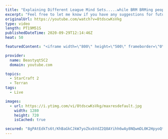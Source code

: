 ```yaml
---
title: "Explaining Different League Mind Sets.....while BRM BRMing people!"
excerpt: "Feel free to let me know if you have any suggestions for future videos. Enjoy this one and have a great day :)  If you are enjoying my YouTube content, check out my live stream on Twitch! Streaming pretty much every day, starting time is at 3 PM CET. Link to my stream is down below.  ►Twitch:   https://www.twitch.tv/beastyqt"
originalUrl: https://youtube.com/watch?v=8tdscwKsVkg
type: video
length: PT19M51S
publishedDateTime: 2020-09-29T12:14:46Z
heat: 50

featuredContent: "<iframe width=\"800\" height=\"500\" frameborder=\"0\" src=\"https://www.youtube.com/embed/8tdscwKsVkg\" allow=\"accelerometer; autoplay; encrypted-media; gyroscope; picture-in-picture\" allowfullscreen></iframe>"

provider:
  name: BeastyqtSC2
  domain: youtube.com

topics:
  - StarCraft 2
  - Terran
tags:
  - Live

images:
  - url: https://i.ytimg.com/vi/8tdscwKsVkg/maxresdefault.jpg
    width: 1280
    height: 720
    isCached: true

secured: "8gPAtEdkTs6t/KhBaGkCJkW7yoZkxbVdZ2Q8AYihh6wAy8NQwmDL0K2HpyoQt3k/rQ5Kin16FFhFORsPrZlQ6J+5805rOjr6R8Zv0qn+hQm7abH/6QFbmuPUe78VGYNPl7HtsMViuM04sAPjZyy5kDpv1gQefj/+j8XKCB80PdShGQLMBqJ/1JEo7wrSGmc/YyKpOOGAZoml1NerUadKW/jZDjg0dKb56qR4qbVTbulMNIkkr7mpRqzQjuJKPQp+u/PzBhyG+VFPEr5cJu3jIHknk3ZpzODhEGng7/6Zqn7Wy8AYVhIyoLSbckJbqixTiC/kviqTPn82yDTwoHkeQaHs9BDG6hmfSrsVgnQaS5UaaO7DzfzMQ2CH8JPntmuweknD2+mgokKdZhSbNJqGYxkcGNQktWidWFA7Zp/Ya8o=;58BVh0OTYVtJVMbVeeH9Qg=="
---
```


